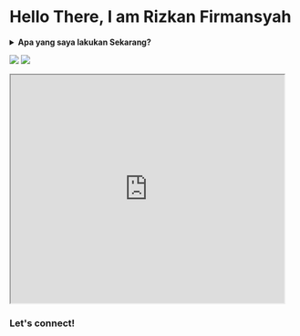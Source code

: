 <h1>Hello There, I am Rizkan Firmansyah</h1>

<details>
 <summary><strong>Apa yang saya lakukan Sekarang?</strong></summary>
    - Bekerja sebagai Web Developer & IT Support</br>
    - Belajar Mobile Apps & Design UI dengan Figma </br>
    - Mentoring Eskul SMK </br>
    - Sharing Tutorial Network on Youtube </br>
    - 📫 Email Saya  <a href="mailto:griezkanaprianda@gmail.com">Click to Email!</a>  </br>
</details>

<p>
    <img src="https://github-readme-stats.vercel.app/api?username=rizkanfirmansyah&theme=dark&show_icons=true"/>
    <img src="https://github-readme-stats.vercel.app/api/top-langs/?username=rizkanfirmansyah&layout=compact&theme=dark"  />
</p>

<iframe src="https://www.youtube.com/embed/?listType=user_uploads&list=UCXGP1G7CCkFt35lri-GILfw" width="480" height="400"></iframe>


### Let's connect!
<!-- <p>
    <a href="https://bagusfe.id" target="blank"><img src="https://img.shields.io/badge/Website-https://bagusfe.com-green?" /></a>
    <a href="https://linkedin.bagusfe.com" target="blank"><img src="https://img.shields.io/badge/Bagus_Frayoga-30302f?style=flat&logo=linkedin" /></a>
    <a href="https://medium.com/@bagusfe" target="blank"><img src="https://img.shields.io/badge/Bagus_Frayoga-30302f?style=flat&logo=medium" /></a>
    <a href="https://tw.bagusfe.com" target="blank"><img src="https://img.shields.io/badge/@bagusfe_-30302f?style=flat&logo=twitter" /></a>
    <a href="https://www.paypal.me/gewdfe" target="blank"><img src="https://ionicabizau.github.io/badges/paypal.svg" /></a>
</p>

<!--
**bagusfe/bagusfe** is a ✨ _special_ ✨ repository because its `README.md` (this file) appears on your GitHub profile. 

Here are some ideas to get you started:

- 🔭 I’m currently working on ...
- 🌱 I’m currently learning ...
- 👯 I’m looking to collaborate on ...
- 🤔 I’m looking for help with ...
- 💬 Ask me about ...
- 📫 How to reach me: ...
- 😄 Pronouns: ...
- ⚡ Fun fact: ...
-->
